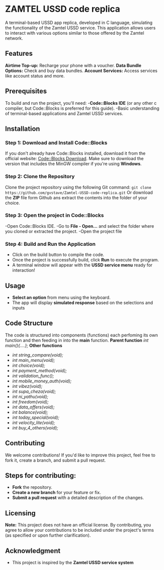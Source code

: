 # ZAMTEL USSD code replica
A terminal-based USSD app replica, developed in C language, simulating the functionality of the Zamtel USSD service. This application allows users to interact with various options similar to those offered by the Zamtel network.
## Features
**Airtime Top-up:** Recharge your phone with a voucher.
**Data Bundle Options:** Check and buy data bundles.
**Account Services:** Access services like account status and more.
## Prerequisites
To build and run the project, you'll need:
-**Code::Blocks IDE** (or any other c compiler, but Code::Blocks is preferred for this guide).
-Basic understanding of terminal-based applications and Zamtel USSD services.
## Installation
### Step 1: Download and Install Code::Blocks
If you don't already have Code::Blocks installed, download it from the official website: [Code::Blocks Download](https://www.codeblocks.org/downloads/binaries/#imagesoslinux48pnglogo-linux-32-and-64-bit). Make sure to download the version that includes the MinGW compiler if you're using **Windows**.
### Step 2: Clone the Repository
Clone the project repository using the following Git command:
```git clone https://github.com/gvstave/Zamtel-USSD-code-replica.git```
Or download the **ZIP** file form Github ans extract the contents into the folder of your choice.
### Step 3: Open the project in Code::Blocks
-Open Code::Blocks IDE.
-Go to **File - Open...** and select the folder where you cloned or extracted the project.
-Open the project file
### Step 4: **Build** and Run the Application
- Click on the build button to compile the code.
- Once the project is successfully build, click **Run** to execute the program.
- A terminal window will appear with the **USSD service menu** ready for interaction!
## Usage
- **Select an option** from menu using the keyboard.
- The app will display **simulated response** based on the selections and inputs
## Code Structure
The code is structured into components (functions) each perfoming its own function and then feeding in into the **main** function.
**Parent function**
*int main(){....};*
**Other functions**
- *int string_compare(void);*
- *int main_menu(void);*
- *int choice(void);*
- *int payment_method(void);*
- *int validation_func();*
- *int mobile_money_auth(void);*
- *int vibez(void);*
- *int supa_cheza(void);*
- *int ni_yathu(void);*
- *int freedom(void);*
- *int data_offers(void);*
- *int balance(void);*
- *int today_special(void);*
- *int velocity_lite(void);*
- *int buy_4_others(void);*
## Contributing
We welcome contributions! If you'd like to improve this project, feel free to fork it, create a branch, and submit a pull request.
## Steps for contributing:
- **Fork** the repository.
- **Create a new branch** for your feature or fix.
- **Submit a pull request** with a detailed description of the changes.
## Licensing
**Note:** This project does not have an official license. By contributing, you agree to allow your contributions to be included under the project's terms (as specified or upon further clarification).
## Acknowledgment
- This project is inspired by the **Zamtel USSD service system**
